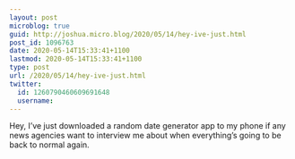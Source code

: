 ```yaml
---
layout: post
microblog: true
guid: http://joshua.micro.blog/2020/05/14/hey-ive-just.html
post_id: 1096763
date: 2020-05-14T15:33:41+1100
lastmod: 2020-05-14T15:33:41+1100
type: post
url: /2020/05/14/hey-ive-just.html
twitter:
  id: 1260790460609691648
  username: 
---
```

Hey, I’ve just downloaded a random date generator app to my phone if any news agencies want to interview me about when everything’s going to be back to normal again.
